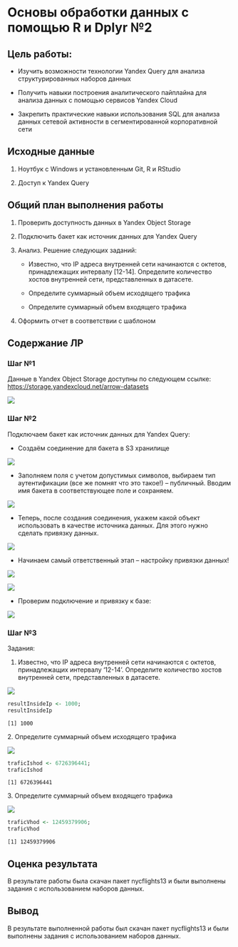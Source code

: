 # Основы обработки данных с помощью R и Dplyr №2


## Цель работы:

-   Изучить возможности технологии Yandex Query для анализа
    структурированных наборов данных

-   Получить навыки построения аналитического пайплайна для анализа
    данных с помощью сервисов Yandex Cloud

-   Закрепить практические навыки использования SQL для анализа данных
    сетевой активности в сегментированной корпоративной сети

## Исходные данные

1.  Ноутбук c Windows и установленным Git, R и RStudio

2.  Доступ к Yandex Query

## Общий план выполнения работы

1.  Проверить доступность данных в Yandex Object Storage

2.  Подключить бакет как источник данных для Yandex Query

3.  Анализ. Решение следующих заданий:

    -   Известно, что IP адреса внутренней сети начинаются с октетов,
        принадлежащих интервалу \[12-14\]. Определите количество хостов
        внутренней сети, представленных в датасете.

    -   Определите суммарный объем исходящего трафика

    -   Определите суммарный объем входящего трафика

4.  Оформить отчет в соответствии с шаблоном

## Содержание ЛР

### Шаг №1

Данные в Yandex Object Storage доступны по следующем ссылке:
<https://storage.yandexcloud.net/arrow-datasets>

![](images/clipboard-1427483976.png)

### Шаг №2

Подключаем бакет как источник данных для Yandex Query:

-   Создаём соединение для бакета в S3 хранилище

![](images/clipboard-3676135280.png)

-   Заполняем поля с учетом допустимых символов, выбираем тип
    аутентификации (все же помнят что это такое!) – публичный. Вводим
    имя бакета в соответствующее поле и сохраняем.

![](images/clipboard-3852838348.png)

-   Теперь, после создания соединения, укажем какой объект использовать
    в качестве источника данных. Для этого нужно сделать привязку
    данных.

![](images/clipboard-44373723.png)

-   Начинаем самый ответственный этап – настройку привязки данных!

![](images/clipboard-4181264191.png)

![](images/clipboard-1942226529.png)

-   Проверим подключение и привязку к базе:

![](images/clipboard-111927664.png)

### Шаг №3

Задания:

1.  Известно, что IP адреса внутренней сети начинаются с октетов,
    принадлежащих интервалу ‘12-14’. Определите количество хостов
    внутренней сети, представленных в датасете.

![](images/clipboard-173435904.png)

``` r
resultInsideIp <- 1000;
resultInsideIp
```

    [1] 1000

2\. Определите суммарный объем исходящего трафика

![](images/clipboard-4291226883.png)

``` r
traficIshod <- 6726396441;
traficIshod
```

    [1] 6726396441

3\. Определите суммарный объем входящего трафика

![](images/clipboard-1339792188.png)

``` r
traficVhod <- 12459379906;
traficVhod
```

    [1] 12459379906

## Оценка результата

В результате работы была скачан пакет nycflights13 и были выполнены
задания с использованием наборов данных.

## Вывод

В результате выполненной работы был скачан пакет nycflights13 и были
выполнены задания с использованием наборов данных.

